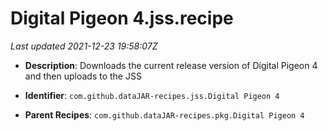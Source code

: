 # Digital Pigeon 4.jss.recipe

_Last updated 2021-12-23 19:58:07Z_

- **Description**: Downloads the current release version of Digital Pigeon 4 and then uploads to the JSS

- **Identifier**: `com.github.dataJAR-recipes.jss.Digital Pigeon 4`

- **Parent Recipes**: `com.github.dataJAR-recipes.pkg.Digital Pigeon 4`